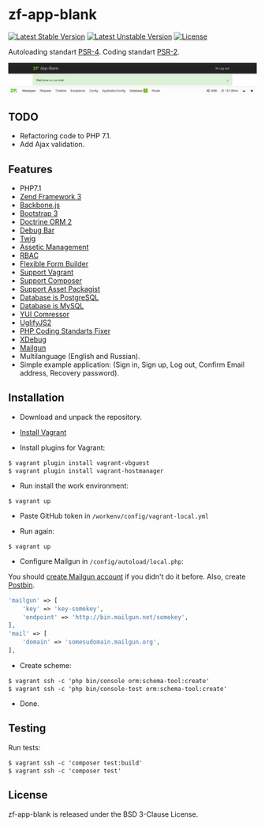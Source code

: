 zf-app-blank
============

[![Latest Stable Version](https://poser.pugx.org/bupy7/zf-app-blank/v/stable)](https://packagist.org/packages/bupy7/zf-app-blank)
[![Latest Unstable Version](https://poser.pugx.org/bupy7/zf-app-blank/v/unstable)](https://packagist.org/packages/bupy7/zf-app-blank)
[![License](https://poser.pugx.org/bupy7/zf-app-blank/license)](https://packagist.org/packages/bupy7/zf-app-blank)

Autoloading standart [PSR-4](http://www.php-fig.org/psr/psr-4/). Coding standart [PSR-2](http://www.php-fig.org/psr/psr-2/).

![zf-app-blank](docs/screenshot.png)

TODO
----

- Refactoring code to PHP 7.1.
- Add Ajax validation.

Features
--------

- PHP7.1
- [Zend Framework 3](https://github.com/zendframework/zendframework)
- [Backbone.js](http://backbonejs.org/)
- [Bootstrap 3](http://getbootstrap.com/)
- [Doctrine ORM 2](http://www.doctrine-project.org/)
- [Debug Bar](https://github.com/snapshotpl/ZfSnapPhpDebugBar)
- [Twig](http://twig.sensiolabs.org/)
- [Assetic Management](https://github.com/kriswallsmith/assetic)
- [RBAC](https://github.com/ZF-Commons/zfc-rbac)
- [Flexible Form Builder](https://github.com/bupy7/zf-form)
- [Support Vagrant](https://www.vagrantup.com/)
- [Support Composer](https://getcomposer.org/)
- [Support Asset Packagist](https://asset-packagist.org/)
- [Database is PostgreSQL](https://www.postgresql.org/)
- [Database is MySQL](https://www.mysql.com/)
- [YUI Comressor](https://github.com/yui/yuicompressor)
- [UglifyJS2](https://github.com/mishoo/UglifyJS2)
- [PHP Coding Standarts Fixer](https://github.com/FriendsOfPHP/PHP-CS-Fixer)
- [XDebug](https://xdebug.org/)
- [Mailgun](https://www.mailgun.com/)
- Multilanguage (English and Russian).
- Simple example application: (Sign in, Sign up, Log out, Confirm Email address, Recovery password).

Installation
------------

- Download and unpack the repository.

- [Install Vagrant](https://www.vagrantup.com/docs/installation/)

- Install plugins for Vagrant:

```
$ vagrant plugin install vagrant-vbguest
$ vagrant plugin install vagrant-hostmanager
```

- Run install the work environment:

```
$ vagrant up
```

- Paste GitHub token in `/workenv/config/vagrant-local.yml`

- Run again:

```
$ vagrant up
```

- Configure Mailgun in `/config/autoload/local.php`:
 
You should [create Mailgun account](https://www.mailgun.com/) if you didn't do it before.
Also, create [Postbin](http://bin.mailgun.net/).
 
```php
'mailgun' => [
    'key' => 'key-somekey',
    'endpoint' => 'http://bin.mailgun.net/somekey',
],
'mail' => [
    'domain' => 'somesudomain.mailgun.org',
],
```

- Create scheme:

```
$ vagrant ssh -c 'php bin/console orm:schema-tool:create'
$ vagrant ssh -c 'php bin/console-test orm:schema-tool:create'
```

- Done.

Testing
-------

Run tests:

```
$ vagrant ssh -c 'composer test:build'
$ vagrant ssh -c 'composer test'
```

License
-------

zf-app-blank is released under the BSD 3-Clause License.
